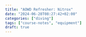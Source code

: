 ```yaml
---
title: "AOWD Refresher: Nitrox"
date: "2024-06-28T08:27:42+02:00"
categories: ["diving"]
tags: ["course-notes", "equipment"]
draft: true
---
```

